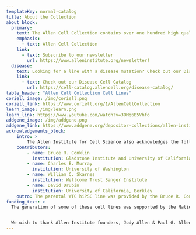 ```yaml
---
templateKey: normal-catalog
title: About the Collection
about_block: 
  primary:
    text: The Allen Cell Collection contains over one hundred high quality, certified fluorescently tagged hiPSC lines that target dozens of key cellular structures and substructures. These cell lines and their editing plasmids are openly available to academic and commercial researchers through Coriell and Addgene respectively. New lines are released frequently. Subscribe to our newsletter to stay current with out latest releases!
    emphasis: 
      - text: Allen Cell Collection
    link:
      - text: Subscribe to our newsletter
        url: https://www.alleninstitute.org/newsletter!
  disease:
    text: Looking for a line with a disease mutation? Check out our Disease Cell Catalog.
    link:
      - text: Check out our Disease Cell Catalog
        url: https://cell-catalog.allencell.org/disease-catalog/
table_header: "Allen Cell Collection Cell Lines"
coriell_image: /img/coriell.png
coriell_link: https://www.coriell.org/1/AllenCellCollection
learn_image: /img/learn.png
learn_link: https://www.youtube.com/watch?v=3OMq6B5Vhfo
addgene_image: /img/addgene.png
addgene_link: https://www.addgene.org/depositor-collections/allen-institute-cell-science/
acknowledgements_block:
    intro: >
        The Allen Institute for Cell Science also acknowledges the following people for their expertise and support:
    contributors:
        - name: Bruce R. Conklin
          institution: Gladstone Institute and University of California, San Francisco
        - name: Charles E. Murray
          institution: University of Washington
        - name: William C. Skarnes
          institution: Wellcome Trust Sanger Institute
        - name: David Drubin
          institution: University of California, Berkley
    outro: The parental WTC hiPSC line was provided by the Bruce R. Conklin laboratory at the Gladstone Institute and UCSF.
funding_text: >
  The generation of some of these cell lines was supported by the National Human Genome Research Institute of the National Institutes under Award Number UM1HG011593. 


  We wish to thank Allen Institute founders, Jody Allen & Paul G. Allen, for their vision, encouragement, and support.
---
```

